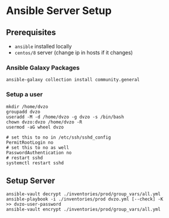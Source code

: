 # Ansible Server Setup

## Prerequisites

- `ansible` installed locally
- `centos/8` server (change ip in hosts if it changes)

### Ansible Galaxy Packages

```
ansible-galaxy collection install community.general
```

### Setup a user

```
mkdir /home/dvzo
groupadd dvzo
useradd -M -d /home/dvzo -g dvzo -s /bin/bash
chown dvzo:dvzo /home/dvzo -R
usermod -aG wheel dvzo

# set this to no in /etc/ssh/sshd_config
PermitRootLogin no
# set this to no as well
PasswordAuthentication no
# restart sshd
systemctl restart sshd
```

## Setup Server

```
ansible-vault decrypt ./inventories/prod/group_vars/all.yml
ansible-playbook -i ./inventories/prod dvzo.yml [--check] -K
>> dvzo-user-password
ansible-vault encrypt ./inventories/prod/group_vars/all.yml
```
